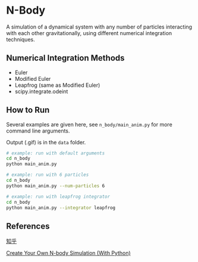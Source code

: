 # N-Body

A simulation of a dynamical system with any number of particles interacting with each other gravitationally, using different numerical integration techniques.

## Numerical Integration Methods

* Euler
* Modified Euler
* Leapfrog (same as Modified Euler)
* scipy.integrate.odeint

## How to Run

Several examples are given here, see `n_body/main_anim.py` for more command line arguments.

Output (.gif) is in the `data` folder.

```bash
# example: run with default arguments
cd n_body
python main_anim.py

# example: run with 6 particles
cd n_body
python main_anim.py --num-particles 6

# example: run with leapfrog integrator
cd n_body
python main_anim.py --integrator leapfrog
```

## References

[知乎](https://zhuanlan.zhihu.com/p/76111855)

[Create Your Own N-body Simulation (With Python)](https://medium.com/swlh/create-your-own-n-body-simulation-with-python-f417234885e9)